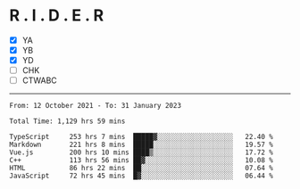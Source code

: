 # R . I . D . E . R

- [x] YA
- [x] YB
- [x] YD
- [ ] CHK
- [ ] CTWABC

---

<!--START_SECTION:waka-->

```text
From: 12 October 2021 - To: 31 January 2023

Total Time: 1,129 hrs 59 mins

TypeScript     253 hrs 7 mins  █████▓░░░░░░░░░░░░░░░░░░░   22.40 %
Markdown       221 hrs 8 mins  █████░░░░░░░░░░░░░░░░░░░░   19.57 %
Vue.js         200 hrs 10 mins ████▒░░░░░░░░░░░░░░░░░░░░   17.72 %
C++            113 hrs 56 mins ██▓░░░░░░░░░░░░░░░░░░░░░░   10.08 %
HTML           86 hrs 22 mins  ██░░░░░░░░░░░░░░░░░░░░░░░   07.64 %
JavaScript     72 hrs 45 mins  █▓░░░░░░░░░░░░░░░░░░░░░░░   06.44 %
```

<!--END_SECTION:waka-->
